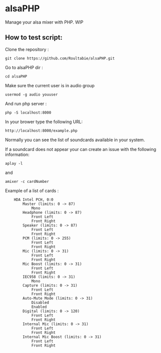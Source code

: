 alsaPHP
=======

Manage your alsa mixer with PHP. WIP

How to test script:
-------------------

Clone the repository :
```
git clone https://github.com/Roultabie/alsaPHP.git
```

Go to alsaPHP dir :
```
cd alsaPHP
```

Make sure the current user is in audio group
```
usermod -g audio youuser
```

And run php server :
```
php -S localhost:8000
```

In your brower type the following URL:
```
http://localhost:8000/example.php
```
Normally you can see the list of soundcards available in your system.

If a soundcard does not appear your can create an issue with the following information:

```
aplay -l
```
and
```
amixer -c cardNumber
```

Example of a list of cards :
```
    HDA Intel PCH, 0:0
        Master (limits: 0 -> 87)
            Mono
        Headphone (limits: 0 -> 87)
            Front Left
            Front Right
        Speaker (limits: 0 -> 87)
            Front Left
            Front Right
        PCM (limits: 0 -> 255)
            Front Left
            Front Right
        Mic (limits: 0 -> 31)
            Front Left
            Front Right
        Mic Boost (limits: 0 -> 31)
            Front Left
            Front Right
        IEC958 (limits: 0 -> 31)
            Mono
        Capture (limits: 0 -> 31)
            Front Left
            Front Right
        Auto-Mute Mode (limits: 0 -> 31)
            Disabled
            Enabled
        Digital (limits: 0 -> 120)
            Front Left
            Front Right
        Internal Mic (limits: 0 -> 31)
            Front Left
            Front Right
        Internal Mic Boost (limits: 0 -> 31)
            Front Left
            Front Right
